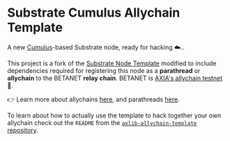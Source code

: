 # Substrate Cumulus Allychain Template

A new [Cumulus](https://github.com/axia-tech/cumulus/)-based Substrate node, ready for hacking ☁️..

This project is a fork of the [Substrate Node Template](https://github.com/axlib-developer-hub/axlib-node-template)
modified to include dependencies required for registering this node as a **parathread** or
**allychain** to the BETANET **relay chain**.
BETANET is [AXIA's allychain testnet](https://axia.network/blog/introducing-betanet-axias-allychain-testnet/) 👑.

👉 Learn more about allychains [here](https://wiki.axia.network/docs/learn-allychains), and
parathreads [here](https://wiki.axia.network/docs/learn-parathreads).

To learn about how to actually use the template to hack together your own allychain check out the
`README` from the [`axlib-allychain-template` repository](https://github.com/axlib-developer-hub/axlib-allychain-template/).
